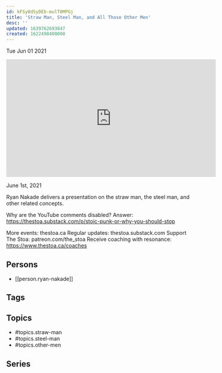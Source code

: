 ```yaml
---
id: kFSy0dSyDEb-mulT0MPGj
title: 'Straw Man, Steel Man, and All Those Other Men'
desc: ''
updated: 1639762693847
created: 1622498400000
---
```





Tue Jun 01 2021

<iframe width="560" height="315" src="https://www.youtube.com/embed/FvlT9lzok2w" title="Straw Man, Steel Man, and All Those Other Men w/ Ryan Nakade" frameborder="0" allow="accelerometer; autoplay; clipboard-write; encrypted-media; gyroscope; picture-in-picture" allowfullscreen ></iframe>

June 1st, 2021

Ryan Nakade delivers a presentation on the straw man, the steel man, and other related concepts.

Why are the YouTube comments disabled? Answer: https://thestoa.substack.com/p/stoic-punk-or-why-you-should-stop

More events: thestoa.ca
Regular updates: thestoa.substack.com
Support The Stoa: patreon.com/the_stoa
Receive coaching with resonance: https://www.thestoa.ca/coaches

## Persons

- [[person.ryan-nakade]]

## Tags



## Topics

- #topics.straw-man
- #topics.steel-man
- #topics.other-men

## Series



